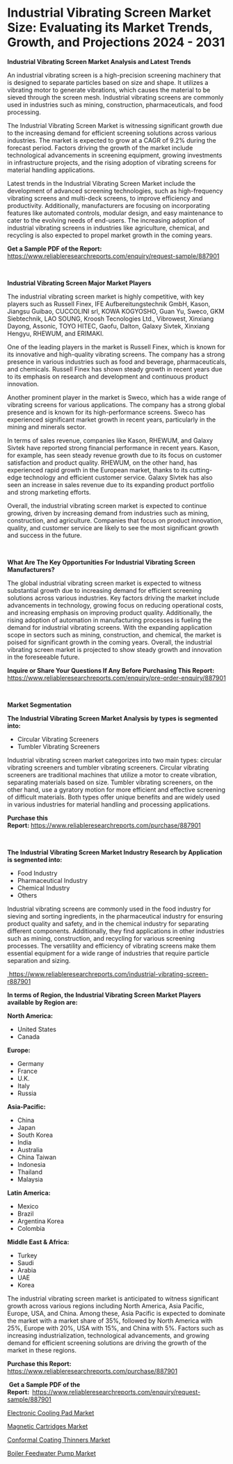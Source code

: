 <p><h1>Industrial Vibrating Screen Market Size: Evaluating its Market Trends, Growth, and Projections 2024 - 2031</h1></p><p><strong>Industrial Vibrating Screen Market Analysis and Latest Trends</strong></p>
<p><p>An industrial vibrating screen is a high-precision screening machinery that is designed to separate particles based on size and shape. It utilizes a vibrating motor to generate vibrations, which causes the material to be sieved through the screen mesh. Industrial vibrating screens are commonly used in industries such as mining, construction, pharmaceuticals, and food processing.</p><p>The Industrial Vibrating Screen Market is witnessing significant growth due to the increasing demand for efficient screening solutions across various industries. The market is expected to grow at a CAGR of 9.2% during the forecast period. Factors driving the growth of the market include technological advancements in screening equipment, growing investments in infrastructure projects, and the rising adoption of vibrating screens for material handling applications.</p><p>Latest trends in the Industrial Vibrating Screen Market include the development of advanced screening technologies, such as high-frequency vibrating screens and multi-deck screens, to improve efficiency and productivity. Additionally, manufacturers are focusing on incorporating features like automated controls, modular design, and easy maintenance to cater to the evolving needs of end-users. The increasing adoption of industrial vibrating screens in industries like agriculture, chemical, and recycling is also expected to propel market growth in the coming years.</p></p>
<p><strong>Get a Sample PDF of the Report:&nbsp;</strong> <a href="https://www.reliableresearchreports.com/enquiry/request-sample/887901">https://www.reliableresearchreports.com/enquiry/request-sample/887901</a></p>
<p>&nbsp;</p>
<p><strong>Industrial Vibrating Screen Major Market Players</strong></p>
<p><p>The industrial vibrating screen market is highly competitive, with key players such as Russell Finex, IFE Aufbereitungstechnik GmbH, Kason, Jiangsu Guibao, CUCCOLINI srl, KOWA KOGYOSHO, Guan Yu, Sweco, GKM Siebtechnik, LAO SOUNG, Kroosh Tecnologies Ltd., Vibrowest, Xinxiang Dayong, Assonic, TOYO HITEC, Gaofu, Dalton, Galaxy Sivtek, Xinxiang Hengyu, RHEWUM, and ERIMAKI.</p><p>One of the leading players in the market is Russell Finex, which is known for its innovative and high-quality vibrating screens. The company has a strong presence in various industries such as food and beverage, pharmaceuticals, and chemicals. Russell Finex has shown steady growth in recent years due to its emphasis on research and development and continuous product innovation.</p><p>Another prominent player in the market is Sweco, which has a wide range of vibrating screens for various applications. The company has a strong global presence and is known for its high-performance screens. Sweco has experienced significant market growth in recent years, particularly in the mining and minerals sector.</p><p>In terms of sales revenue, companies like Kason, RHEWUM, and Galaxy Sivtek have reported strong financial performance in recent years. Kason, for example, has seen steady revenue growth due to its focus on customer satisfaction and product quality. RHEWUM, on the other hand, has experienced rapid growth in the European market, thanks to its cutting-edge technology and efficient customer service. Galaxy Sivtek has also seen an increase in sales revenue due to its expanding product portfolio and strong marketing efforts.</p><p>Overall, the industrial vibrating screen market is expected to continue growing, driven by increasing demand from industries such as mining, construction, and agriculture. Companies that focus on product innovation, quality, and customer service are likely to see the most significant growth and success in the future.</p></p>
<p>&nbsp;</p>
<p><strong>What Are The Key Opportunities For Industrial Vibrating Screen Manufacturers?</strong></p>
<p><p>The global industrial vibrating screen market is expected to witness substantial growth due to increasing demand for efficient screening solutions across various industries. Key factors driving the market include advancements in technology, growing focus on reducing operational costs, and increasing emphasis on improving product quality. Additionally, the rising adoption of automation in manufacturing processes is fueling the demand for industrial vibrating screens. With the expanding application scope in sectors such as mining, construction, and chemical, the market is poised for significant growth in the coming years. Overall, the industrial vibrating screen market is projected to show steady growth and innovation in the foreseeable future.</p></p>
<p><strong>Inquire or Share Your Questions If Any Before Purchasing This Report:</strong> <a href="https://www.reliableresearchreports.com/enquiry/pre-order-enquiry/887901">https://www.reliableresearchreports.com/enquiry/pre-order-enquiry/887901</a></p>
<p>&nbsp;</p>
<p><strong>Market Segmentation</strong></p>
<p><strong>The Industrial Vibrating Screen Market Analysis by types is segmented into:</strong></p>
<p><ul><li>Circular Vibrating Screeners</li><li>Tumbler Vibrating Screeners</li></ul></p>
<p><p>Industrial vibrating screen market categorizes into two main types: circular vibrating screeners and tumbler vibrating screeners. Circular vibrating screeners are traditional machines that utilize a motor to create vibration, separating materials based on size. Tumbler vibrating screeners, on the other hand, use a gyratory motion for more efficient and effective screening of difficult materials. Both types offer unique benefits and are widely used in various industries for material handling and processing applications.</p></p>
<p><strong>Purchase this Report:&nbsp;</strong><a href="https://www.reliableresearchreports.com/purchase/887901">https://www.reliableresearchreports.com/purchase/887901</a></p>
<p>&nbsp;</p>
<p><strong>The Industrial Vibrating Screen Market Industry Research by Application is segmented into:</strong></p>
<p><ul><li>Food Industry</li><li>Pharmaceutical Industry</li><li>Chemical Industry</li><li>Others</li></ul></p>
<p><p>Industrial vibrating screens are commonly used in the food industry for sieving and sorting ingredients, in the pharmaceutical industry for ensuring product quality and safety, and in the chemical industry for separating different components. Additionally, they find applications in other industries such as mining, construction, and recycling for various screening processes. The versatility and efficiency of vibrating screens make them essential equipment for a wide range of industries that require particle separation and sizing.</p></p>
<p><a href="https://www.reliableresearchreports.com/industrial-vibrating-screen-r887901">&nbsp;https://www.reliableresearchreports.com/industrial-vibrating-screen-r887901</a></p>
<p><strong>In terms of Region, the Industrial Vibrating Screen Market Players available by Region are:</strong></p>
<p>
    <p> <strong> North America: </strong>
        <ul>
            <li>United States</li>
            <li>Canada</li>
        </ul>
        </p> 
    <p> <strong> Europe: </strong>
        <ul>
            <li>Germany</li>
            <li>France</li>
            <li>U.K.</li>
            <li>Italy</li>
            <li>Russia</li>
        </ul>
        </p> 
    <p> <strong> Asia-Pacific: </strong>
        <ul>
            <li>China</li>
            <li>Japan</li>
            <li>South Korea</li>
            <li>India</li>
            <li>Australia</li>
            <li>China Taiwan</li>
            <li>Indonesia</li>
            <li>Thailand</li>
            <li>Malaysia</li>
        </ul>
        </p> 
    <p> <strong> Latin America: </strong>
        <ul>
            <li>Mexico</li>
            <li>Brazil</li>
            <li>Argentina Korea</li>
            <li>Colombia</li>
        </ul>
        </p> 
    <p> <strong> Middle East & Africa: </strong>
        <ul>
            <li>Turkey</li>
            <li>Saudi</li>
            <li>Arabia</li>
            <li>UAE</li>
            <li>Korea</li>
        </ul>
    </p>
    </p>
<p><p>The industrial vibrating screen market is anticipated to witness significant growth across various regions including North America, Asia Pacific, Europe, USA, and China. Among these, Asia Pacific is expected to dominate the market with a market share of 35%, followed by North America with 25%, Europe with 20%, USA with 15%, and China with 5%. Factors such as increasing industrialization, technological advancements, and growing demand for efficient screening solutions are driving the growth of the market in these regions.</p></p>
<p><strong>Purchase this Report: </strong><a href="https://www.reliableresearchreports.com/purchase/887901">https://www.reliableresearchreports.com/purchase/887901</a></p>
<p>&nbsp;<strong>Get a Sample PDF of the Report:&nbsp;&nbsp;</strong><a href="https://www.reliableresearchreports.com/enquiry/request-sample/887901">https://www.reliableresearchreports.com/enquiry/request-sample/887901</a></p>
<p><strong></strong></p>
<p><p><a href="https://issuu.com/reportprime-2/docs/electronic-cooling-pad-market-size-2030.pptx">Electronic Cooling Pad Market</a></p><p><a href="https://github.com/ruddyyedelwadw/Market-Research-Report-List-2/blob/main/magnetic-cartridges-market.md">Magnetic Cartridges Market</a></p><p><a href="https://issuu.com/reportprime-2/docs/conformal-coating-thinners-market-size-2030.pptx">Conformal Coating Thinners Market</a></p><p><a href="https://github.com/jaidynmorantestelletmjzya/Market-Research-Report-List-2/blob/main/boiler-feedwater-pump-market.md">Boiler Feedwater Pump Market</a></p></p>